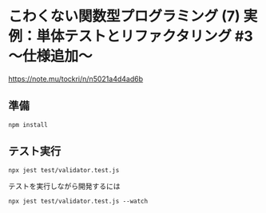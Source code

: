 # こわくない関数型プログラミング (7) 実例：単体テストとリファクタリング #3 〜仕様追加〜
https://note.mu/tockri/n/n5021a4d4ad6b

## 準備
```
npm install
```

## テスト実行
```
npx jest test/validator.test.js
```
テストを実行しながら開発するには
```
npx jest test/validator.test.js --watch
```